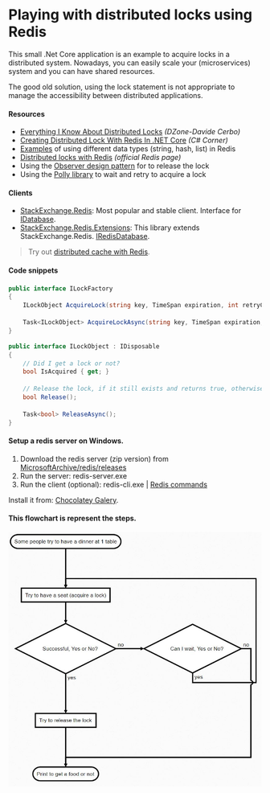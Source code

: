 # Playing with distributed locks using Redis

This small .Net Core application is an example to acquire locks in a distributed system.
Nowadays, you can easily scale your (microservices) system and you can have shared resources.

The good old solution, using the lock statement is not appropriate to manage the accessibility between distributed applications.

#### Resources

- [Everything I Know About Distributed Locks](https://dzone.com/articles/everything-i-know-about-distributed-locks) *(DZone-Davide Cerbo)*
- [Creating Distributed Lock With Redis In .NET Core](https://www.c-sharpcorner.com/article/creating-distributed-lock-with-redis-in-net-core) *(C# Corner)*
- [Examples](http://taswar.zeytinsoft.com/redis-running-in-docker/) of using different data types (string, hash, list) in Redis
- [Distributed locks with Redis](https://redis.io/topics/distlock) *(official Redis page)* 
- Using the [Observer design pattern](https://docs.microsoft.com/en-us/dotnet/standard/events/observer-design-pattern) for to release the lock
- Using the [Polly library](https://github.com/App-vNext/Polly) to wait and retry to acquire a lock

#### Clients

- [StackExchange.Redis](https://github.com/StackExchange/StackExchange.Redis): Most popular and stable client. Interface for [IDatabase](https://github.com/StackExchange/StackExchange.Redis/blob/master/src/StackExchange.Redis/Interfaces/IDatabase.cs).
- [StackExchange.Redis.Extensions](https://github.com/imperugo/StackExchange.Redis.Extensions): This library extends StackExchange.Redis. [IRedisDatabase](https://github.com/imperugo/StackExchange.Redis.Extensions/blob/master/src/StackExchange.Redis.Extensions.Core/Abstractions/IRedisDatabase.cs).

>  Try out [distributed cache with Redis](https://github.com/19balazs86/PlayingWithDistributedCaching).

#### Code snippets
```csharp
public interface ILockFactory
{
    ILockObject AcquireLock(string key, TimeSpan expiration, int retryCount = 0, TimeSpan sleepDuration = default);
    
    Task<ILockObject> AcquireLockAsync(string key, TimeSpan expiration, int retryCount = 0, TimeSpan sleepDuration = default, CancellationToken cancelToken = default);
}
```

```csharp
public interface ILockObject : IDisposable
{
    // Did I get a lock or not?
    bool IsAcquired { get; }

    // Release the lock, if it still exists and returns true, otherwise false.
    bool Release();

    Task<bool> ReleaseAsync();
}
```

#### Setup a redis server on Windows.

1. Download the redis server (zip version) from [MicrosoftArchive/redis/releases](https://github.com/MicrosoftArchive/redis/releases)
2. Run the server: redis-server.exe
3. Run the client (optional): redis-cli.exe | [Redis commands](https://redis.io/commands)

Install it from: [Chocolatey Galery](https://chocolatey.org/packages/redis-64).

#### This flowchart is represent the steps.

![Flowchart](Flowchart.JPG)
